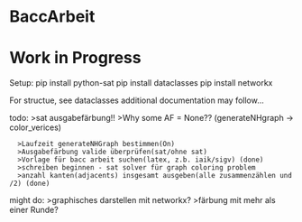 # BaccArbeit
# Work in Progress

Setup: pip install python-sat
       pip install dataclasses
       pip install networkx

For structue, see dataclasses
additional documentation may follow...

todo: >sat ausgabefärbung!!
            >Why some AF = None?? (generateNHgraph -> color_verices)

      >Laufzeit generateNHGraph bestimmen(On)
      >Ausgabefärbung valide überprüfen(sat/ohne sat)
      >Vorlage für bacc arbeit suchen(latex, z.b. iaik/sigv) (done)
      >schreiben beginnen - sat solver für graph coloring problem
      >anzahl kanten(adjacents) insgesamt ausgeben(alle zusammenzählen und /2) (done)

might do:
      >graphisches darstellen mit networkx?
      >färbung mit mehr als einer Runde?

